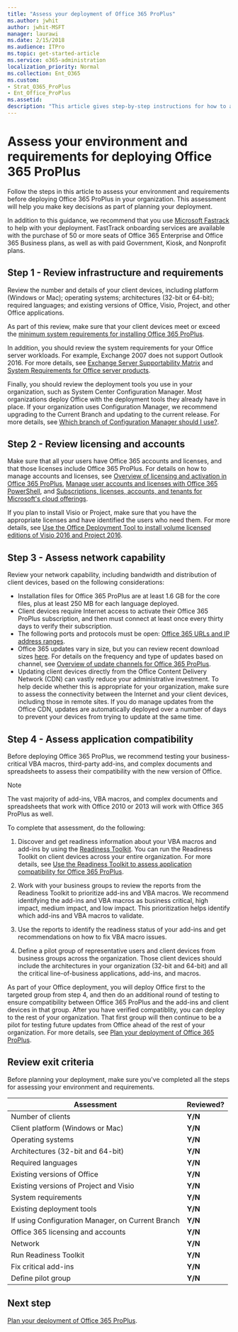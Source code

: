 ```yaml
---
title: "Assess your deployment of Office 365 ProPlus"
ms.author: jwhit
author: jwhit-MSFT
manager: laurawi
ms.date: 2/15/2018
ms.audience: ITPro
ms.topic: get-started-article
ms.service: o365-administration
localization_priority: Normal
ms.collection: Ent_O365
ms.custom:
- Strat_O365_ProPlus
- Ent_Office_ProPlus
ms.assetid:
description: "This article gives step-by-step instructions for how to assess your enivorment and requirements before deploying Office 365 ProPlus.  The article is intended for administrators in enterprise environments working with hundreds or thousands of computers."
---
```


# Assess your environment and requirements for deploying Office 365 ProPlus

Follow the steps in this article to assess your environment and requirements before deploying Office 365 ProPlus in your organization. This assessment will help you make key decisions as part of planning your deployment.

In addition to this guidance, we recommend that you use [Microsoft Fastrack](https://fasttrack.microsoft.com/office) to help with your deployment. FastTrack onboarding services are available with the purchase of 50 or more seats of Office 365 Enterprise and Office 365 Business plans, as well as with paid Government, Kiosk, and Nonprofit plans.

## Step 1 - Review infrastructure and requirements

Review the number and details of your client devices, including platform (Windows or Mac); operating systems; architectures (32-bit or 64-bit); required languages; and existing versions of Office, Visio, Project, and other Office applications. 

As part of this review, make sure that your client devices meet or exceed the [minimum system requirements for installing Office 365 ProPlus](https://products.office.com/en-us/office-system-requirements).

In addition, you should review the system requirements for your Office server workloads. For example, Exchange 2007 does not support Outlook 2016. For more details, see [Exchange Server Supportability Matrix](https://technet.microsoft.com/library/ff728623(v=exchg.150).aspx) and [System Requirements for Office server products](https://products.office.com/en-US/office-system-requirements).

Finally, you should review the deployment tools you use in your organization, such as System Center Configuration Manager. Most organizations deploy Office with the deployment tools they already have in place. If your organization uses Configuration Manager, we recommend upgrading to the Current Branch and updating to the current release. For more details, see [Which branch of Configuration Manager should I use?](https://docs.microsoft.com/en-us/sccm/core/understand/which-branch-should-i-use).

## Step 2 - Review licensing and accounts

Make sure that all your users have Office 365 accounts and licenses, and that those licenses include Office 365 ProPlus. For details on how to manage accounts and licenses, see [Overview of licensing and activation in Office 365 ProPlus](overview-of-licensing-and-activation-in-office-365-proplus.md), [Manage user accounts and licenses with Office 365 PowerShell](https://docs.microsoft.com/en-us/office365/enterprise/powershell/manage-user-accounts-and-licenses-with-office-365-powershell), and [Subscriptions, licenses, accounts, and tenants for Microsoft's cloud offerings](https://docs.microsoft.com/en-us/office365/enterprise/subscriptions-licenses-accounts-and-tenants-for-microsoft-cloud-offerings).

If you plan to install Visio or Project, make sure that you have the appropriate licenses and have identified the users who need them. For more details, see [Use the Office Deployment Tool to install volume licensed editions of Visio 2016 and Project 2016](use-the-office-deployment-tool-to-install-volume-licensed-editions-of-visio-2016.md).

## Step 3 - Assess network capability

Review your network capability, including bandwidth and distribution of client devices, based on the following considerations:

- Installation files for Office 365 ProPlus are at least 1.6 GB for the core files, plus at least 250 MB for each language deployed. 
- Client devices require Internet access to activate their Office 365 ProPlus subscription, and then must connect at least once every thirty days to verify their subscription. 
- The following ports and protocols must be open: [Office 365 URLs and IP address ranges](https://support.office.com/en-us/article/Office-365-URLs-and-IP-address-ranges-8548a211-3fe7-47cb-abb1-355ea5aa88a2?ui=en-US&rs=en-US&ad=US).
- Office 365 updates vary in size, but you can review recent download sizes [here](https://support.office.com/en-us/article/Download-sizes-approximate-for-channel-updates-to-Office-365-ProPlus-190f41e4-064d-486b-9c95-db08f973687c). For details on the frequency and type of updates based on channel, see [Overview of update channels for Office 365 ProPlus](overview-of-update-channels-for-office-365-proplus.md).  
- Updating client devices directly from the Office Content Delivery Network (CDN) can vastly reduce your administrative investment. To help decide whether this is appropriate for your organization, make sure to assess the connectivity between the Internet and your client devices, including those in remote sites. If you do manage updates from the Office CDN, updates are automatically deployed over a number of days to prevent your devices from trying to update at the same time. 

## Step 4 - Assess application compatibility

Before deploying Office 365 ProPlus, we recommend testing your business-critical VBA macros, third-party add-ins, and complex documents and spreadsheets to assess their compatibility with the new version of Office.  

> [!NOTE]
> The vast majority of add-ins, VBA macros, and complex documents and spreadsheets that work with Office 2010 or 2013 will work with Office 365 ProPlus as well.

To complete that assessment, do the following:

1. Discover and get readiness information about your VBA macros and add-ins by using the [Readiness Toolkit](https://go.microsoft.com/fwlink/p/?linkid=859119). You can run the Readiness Toolkit on client devices across your entire organization. For more details, see [Use the Readiness Toolkit to assess application compatibility for Office 365 ProPlus](use-the-readiness-toolkit-to-assess-application-compatibility-for-office-365-pro.md). 
 
2. Work with your business groups to review the reports from the Readiness Toolkit to prioritize add-ins and VBA macros. We recommend identifying the add-ins and VBA macros as business critical, high impact, medium impact, and low impact.  This prioritization helps identify which add-ins and VBA macros to validate. 

3. Use the reports to identify the readiness status of your add-ins and get recommendations on how to fix VBA macro issues.

4. Define a pilot group of representative users and client devices from business groups across the organization. Those client devices should include the architectures in your organization (32-bit and 64-bit) and all the critical line-of-business applications, add-ins, and macros. 

As part of your Office deployment, you will deploy Office first to the targeted group from step 4, and then do an additional round of testing to ensure compatibility between Office 365 ProPlus and the add-ins and client devices in that group. After you have verified compatiblity, you can deploy to the rest of your organization. That first group will then continue to be a pilot for testing future updates from Office ahead of the rest of your organization. For more details, see [Plan your deployment of Office 365 ProPlus](plan-deploy-office-365-proplus-with-Configuration-Manager.md).  

## Review exit criteria 

Before planning your deployment, make sure you've completed all the steps for assessing your environment and requirements.

|Assessment         |Reviewed?            |
|-------------------|------------------|
|Number of clients                                |**Y/N**|
|Client platform (Windows or Mac)                 |**Y/N**|
|Operating systems                                |**Y/N**|
|Architectures (32-bit and 64-bit)                |**Y/N**|
|Required languages                                 |**Y/N**|
|Existing versions of Office                        |**Y/N**|
|Existing versions of Project and Visio              |**Y/N**|
|System requirements                              |**Y/N**|
|Existing deployment tools                          |**Y/N**|
|If using Configuration Manager, on Current Branch  |**Y/N**|
|Office 365 licensing and accounts                |**Y/N**|
|Network                                          |**Y/N**|
|Run Readiness Toolkit                        |**Y/N**|
|Fix critical add-ins                        |**Y/N**|
|Define pilot group                        |**Y/N**|


## Next step

[Plan your deployment of Office 365 ProPlus](plan-office-365-proplus.md).


